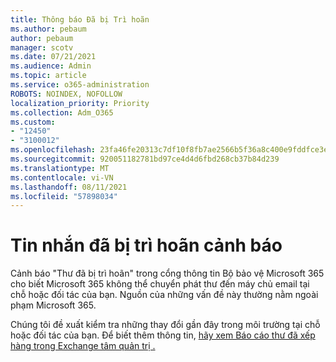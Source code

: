 ```yaml
---
title: Thông báo Đã bị Trì hoãn
ms.author: pebaum
author: pebaum
manager: scotv
ms.date: 07/21/2021
ms.audience: Admin
ms.topic: article
ms.service: o365-administration
ROBOTS: NOINDEX, NOFOLLOW
localization_priority: Priority
ms.collection: Adm_O365
ms.custom:
- "12450"
- "3100012"
ms.openlocfilehash: 23fa46fe20313c7df10f8fb7ae2566b5f36a8c400e9fddfce3e5e50ca4f25917
ms.sourcegitcommit: 920051182781bd97ce4d4d6fbd268cb37b84d239
ms.translationtype: MT
ms.contentlocale: vi-VN
ms.lasthandoff: 08/11/2021
ms.locfileid: "57898034"
---
```

# <a name="messages-have-been-delayed-alerts"></a>Tin nhắn đã bị trì hoãn cảnh báo

Cảnh báo "Thư đã bị trì hoãn" trong cổng thông tin Bộ bảo vệ Microsoft 365 cho biết Microsoft 365 không thể chuyển phát thư đến máy chủ email tại chỗ hoặc đối tác của bạn. Nguồn của những vấn đề này thường nằm ngoài phạm Microsoft 365.

Chúng tôi đề xuất kiểm tra những thay đổi gần đây trong môi trường tại chỗ hoặc đối tác của bạn. Để biết thêm thông tin, [hãy xem Báo cáo thư đã xếp hàng trong Exchange tâm quản trị .](https://docs.microsoft.com/exchange/monitoring/mail-flow-reports/mfr-queued-messages-report)
